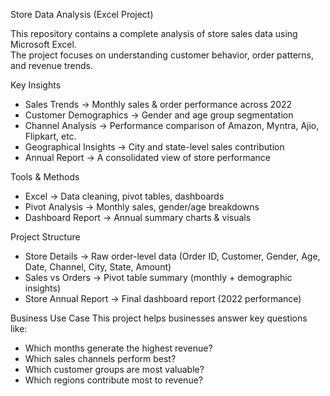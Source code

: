 Store Data Analysis (Excel Project)

This repository contains a complete analysis of store sales data using Microsoft Excel.  
The project focuses on understanding customer behavior, order patterns, and revenue trends.

Key Insights
- Sales Trends → Monthly sales & order performance across 2022  
- Customer Demographics → Gender and age group segmentation  
- Channel Analysis → Performance comparison of Amazon, Myntra, Ajio,  Flipkart, etc.  
- Geographical Insights → City and state-level sales contribution  
- Annual Report → A consolidated view of store performance  

Tools & Methods
- Excel → Data cleaning, pivot tables, dashboards  
- Pivot Analysis → Monthly sales, gender/age breakdowns  
- Dashboard Report → Annual summary charts & visuals  

Project Structure
- Store Details → Raw order-level data (Order ID, Customer, Gender, Age,   Date, Channel, City, State, Amount)  
- Sales vs Orders → Pivot table summary (monthly + demographic insights)  
- Store Annual Report → Final dashboard report (2022 performance)
  
Business Use Case
This project helps businesses answer key questions like:  
- Which months generate the highest revenue?  
- Which sales channels perform best?  
- Which customer groups are most valuable?  
- Which regions contribute most to revenue?  
